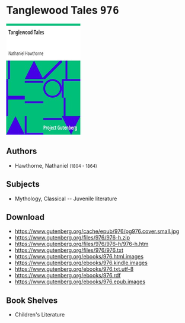 # Tanglewood Tales <kbd>976</kbd>

![](./cover.medium.jpg "")

## Authors


 - Hawthorne, Nathaniel <small>(1804 - 1864)</small>

## Subjects


 - Mythology, Classical -- Juvenile literature

## Download


 - https://www.gutenberg.org/cache/epub/976/pg976.cover.small.jpg
 - https://www.gutenberg.org/files/976/976-h.zip
 - https://www.gutenberg.org/files/976/976-h/976-h.htm
 - https://www.gutenberg.org/files/976/976.txt
 - https://www.gutenberg.org/ebooks/976.html.images
 - https://www.gutenberg.org/ebooks/976.kindle.images
 - https://www.gutenberg.org/ebooks/976.txt.utf-8
 - https://www.gutenberg.org/ebooks/976.rdf
 - https://www.gutenberg.org/ebooks/976.epub.images

## Book Shelves


 - Children's Literature
